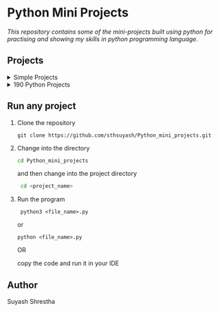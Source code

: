 # Python Mini Projects

_This repository contains some of the mini-projects built using python for practising and showing my skills in python programming language._

## Projects

<details><summary>Simple Projects</summary>

- [Black Jack](/Black_Jack)
- [Interactive English Dictionary](/Interactive_English_dictionary)
- [Random Device Generator](/Random_devices)
- [Rock Paper Scissors Game](/Rock_paper_scissors)
- [Sentence Maker](/Sentence_Maker)
- [Random Password Generator](/Random_Password_Generator)
</details>

<details><summary>190 Python Projects</summary>

- [Number Guessing Game](/190_Python_projects/1_Number_guessing_game.py) -[Group Anagrams](/190_Python_projects/2_Group_Anagrams.py) -[Find Missing Number](/190_Python_projects/3_Find_missing_number.py) -[Group Elements of Same Indices](/190_Python_projects/4_Group_elements_of_same_indeces.py)

</details>

## Run any project

1. Clone the repository

   ```git
   git clone https://github.com/sthsuyash/Python_mini_projects.git
   ```

2. Change into the directory

   ```bash
   cd Python_mini_projects
   ```

   and then change into the project directory

   ```bash
    cd <project_name>
   ```

3. Run the program

   ```python3
    python3 <file_name>.py
   ```

   or

   ```pwsh
   python <file_name>.py
   ```

   OR

   copy the code and run it in your IDE

## Author

Suyash Shrestha
